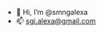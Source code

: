 - 👋 Hi, I’m @smngalexa
- 📫 sgi.alexa@gmail.com

<!---
smngalexa/smngalexa is a ✨ special ✨ repository because its `README.md` (this file) appears on your GitHub profile.
You can click the Preview link to take a look at your changes.
--->
